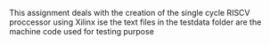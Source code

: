 This assignment deals with the creation of the single cycle RISCV proccessor using Xilinx ise the text files in the testdata folder are the machine code used for testing purpose
